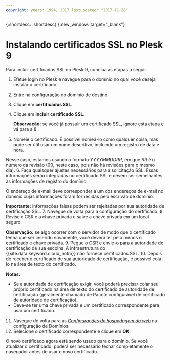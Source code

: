 ```yaml
---
copyright: years: 1994, 2017 lastupdated: "2017-11-28"
---
```


{:shortdesc: .shortdesc}
{:new_window: target="_blank"}

# Instalando certificados SSL no Plesk 9

Para incluir certificados SSL no Plesk 9, conclua as etapas a seguir.

1. Efetue login no Plesk e navegue para o domínio no qual você deseja instalar o certificado.
2. Entre na configuração do domínio de destino.
3. Clique em **certificados SSL**.
4. Clique em **Incluir certificado SSL**.

   **Observação:** se você já possuir um certificado SSL, ignore esta etapa e vá para a 8.
5.  Nomeie o certificado.  É possível nomeá-lo como qualquer coisa, mas pode ser útil usar um nome descritivo, incluindo um registro de data e hora.

   Nesse caso, estamos usando o formato *YYYYMMDDRR*, em que *RR* é o número da revisão (00, neste caso, pois não há revisões para o mesmo dia).
6. Faça quaisquer ajustes necessários para a solicitação SSL. Essas informações serão integradas no certificado SSL e devem ser semelhantes às informações de registro do domínio.

  O endereço de e-mail deve corresponder a um dos endereços de e-mail no domínio cujas informações foram fornecidas pelo escrivão de domínio.

  **Importante:** informações falsas podem ser rejeitadas por sua autoridade de certificação SSL.
7. Navegue de volta para a configuração do certificado.
8. Revise o CSR e a chave privada e salve a chave privada em um local seguro.  

  **Observação:** se algo ocorrer com o servidor de modo que o certificado tenha que ser inserido novamente, você deverá ter pelo menos o certificado e chave privada.
9. Pegue o CSR e envie-o para a autoridade de certificação de sua escolha. A infraestrutura do {{site.data.keyword.cloud_notm}} não fornece certificados SSL.
10. Depois de receber o certificado de sua autoridade de certificação, é possível colá-lo na área de texto do certificado.

   **Notas:**
   * Se a autoridade de certificação exigir, você poderá precisar colar seu próprio certificado na área de texto do certificado de autoridade de certificação (geralmente chamado de Pacote configurável de certificado de autoridade de certificação).
   * Deve-se ter uma chave privada e um certificado correspondente para usar um certificado.
11. Navegue de volta para as *<span style="text-decoration: underline">Configurações de hospedagem da web</span>* na configuração de Domínios.
12. Selecione o certificado correspondente e clique em **OK**.

O novo certificado agora está sendo usado para o domínio.  Se você atualizar o certificado, poderá ser necessário fechar completamente o navegador antes de usar o novo certificado.
